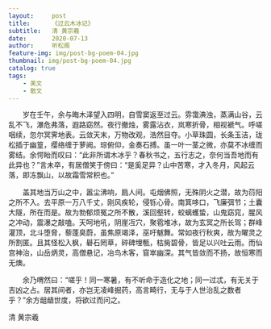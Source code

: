 ```yaml
---
layout:     post
title:      《过云木冰记》
subtitle:   清 黄宗羲
date:       2020-07-13
author:     听松阁
feature-img: img/post-bg-poem-04.jpg
thumbnail: img/post-bg-poem-04.jpg
catalog: true
tags:
    - 美文
    - 散文
---
```


　　岁在壬午，余与晦木泽望入四明，自雪窦返至过云。雰霭淟浊，蒸满山谷，云乱不飞，瀑危弗落，遐路窈然。夜行撤烛，雾露沾衣，岚寒折骨，相视褫气。呼嗟咽续，忽尔冥霁地表。云敛天末，万物改观，浩然目夺。小草珠圆，长条玉洁，珑松插于幽篁，缨络缠于萝阙。琮俯仰，金奏石搏。虽一叶一茎之微，亦莫不冰缠而雾结。余愕眙而叹曰：“此非所谓木冰乎？春秋书之，五行志之，奈何当吾地而有此异也？”言未卒，有居僧笑于傍曰：“是奚足异？山中苦寒，才入冬月，风起云落，即冻飘山，以故霜雪常积也。”


　　盖其地当万山之中，嚣尘沸响，扃人间。屯烟佛照，无殊阴火之潜，故为葕阳之所不入。去平原一万八千丈，刚风疾轮，侵铄心骨。南箕哆口，飞廉弭节；土囊大隧，所在而是。故为勃郁烦冤之所不散，溪回壑转，蛟螭蠖蛰，山鬼窈窕，腥风之冲动，震瀑之敲嗑。天呵地吼，阴崖冱穴，聚雹堆冰，故为玄冥之所长驾；群峰灌顶，北斗堕脅，藜蓬臭蔚，虽焦原竭泽，巫吁魃舞。常如夜行秋爽，故为曜灵之所割匿。且其怪松入枫，礜石罔草，碎碑埋甎，枯胔碧骨，皆足以兴吐云雨。而仙宫神治，山岳炳灵，高僧悬记，冶鸟木客，窅崒幽深。其气皆敛而不扬，故恒寒而无燠。


　　余乃喟然曰：“嗟乎！同一寒暑，有不听命于造化之地；同一过忒，有无关于吉凶之占。居其间者，亦岂无凌峰掘药，高言畸行，无与于人世治乱之数者乎？”余方龃龉世度，将欲过而问之。

清 黄宗羲